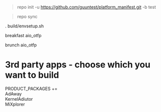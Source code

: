 > repo init -u https://github.com/guuntest/platform_manifest.git -b test

> repo sync

. build/envsetup.sh

breakfast aio_otfp

brunch aio_otfp

# 3rd party apps - choose which you want to build
PRODUCT_PACKAGES += \
    AdAway \
    KernelAdiutor \
    MiXplorer